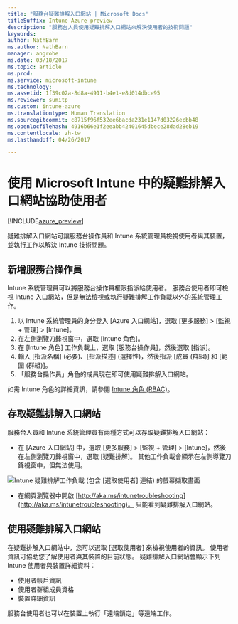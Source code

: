 ```yaml
---
title: "服務台疑難排解入口網站 | Microsoft Docs"
titleSuffix: Intune Azure preview
description: "服務台人員使用疑難排解入口網站來解決使用者的技術問題"
keywords: 
author: NathBarn
ms.author: NathBarn
manager: angrobe
ms.date: 03/18/2017
ms.topic: article
ms.prod: 
ms.service: microsoft-intune
ms.technology: 
ms.assetid: 1f39c02a-8d8a-4911-b4e1-e8d014dbce95
ms.reviewer: sumitp
ms.custom: intune-azure
ms.translationtype: Human Translation
ms.sourcegitcommit: c8715f96f532ee6bacda231e1147d03226ecbb48
ms.openlocfilehash: 4916b66e1f2eeabb42401645dbece28dad28eb19
ms.contentlocale: zh-tw
ms.lasthandoff: 04/26/2017

---
```

# <a name="help-users-with-the-troubleshooting-portal-in-microsoft-intune"></a>使用 Microsoft Intune 中的疑難排解入口網站協助使用者

[!INCLUDE[azure_preview](../includes/azure_preview.md)]

疑難排解入口網站可讓服務台操作員和 Intune 系統管理員檢視使用者與其裝置，並執行工作以解決 Intune 技術問題。

## <a name="add-help-desk-operators"></a>新增服務台操作員
Intune 系統管理員可以將服務台操作員權限指派給使用者。 服務台使用者即可檢視 Intune 入口網站，但是無法檢視或執行疑難排解工作負載以外的系統管理工作。

1. 以 Intune 系統管理員的身分登入 [Azure 入口網站][](https:portal.azure.com)，選取 [更多服務] > [監視 + 管理] > [Intune]。
2. 在左側瀏覽刀鋒視窗中，選取 [Intune 角色]。
3. 在 [Intune 角色] 工作負載上，選取 [服務台操作員]，然後選取 [指派]。
4. 輸入 [指派名稱] (必要)、[指派描述] (選擇性)，然後指派 [成員 (群組)] 和 [範圍 (群組)]。
5. 「服務台操作員」角色的成員現在即可使用疑難排解入口網站。

如需 Intune 角色的詳細資訊，請參閱 [Intune 角色 (RBAC)](https://docs.microsoft.com/intune-azure/access-control/role-based-access-control)。

## <a name="access-the-troubleshooting-portal"></a>存取疑難排解入口網站

服務台人員和 Intune 系統管理員有兩種方式可以存取疑難排解入口網站：
- 在 [Azure 入口網站][](https://portal.azure.com) 中，選取 [更多服務] > [監視 + 管理] > [Intune]，然後在左側瀏覽刀鋒視窗中，選取 [疑難排解]。 其他工作負載會顯示在左側導覽刀鋒視窗中，但無法使用。

![Intune 疑難排解工作負載 (包含 [選取使用者] 連結) 的螢幕擷取畫面](media/help-desk-user.png)
- 在網頁瀏覽器中開啟 [http://aka.ms/intunetroubleshooting](http://aka.ms/intunetroubleshooting)。 只能看到疑難排解入口網站。

## <a name="use-the-troubleshooting-portal"></a>使用疑難排解入口網站

在疑難排解入口網站中，您可以選取 [選取使用者] 來檢視使用者的資訊。 使用者資訊可協助您了解使用者與其裝置的目前狀態。 疑難排解入口網站會顯示下列 Intune 使用者與裝置詳細資料︰
- 使用者帳戶資訊
- 使用者群組成員資格
- 裝置詳細資訊

服務台使用者也可以在裝置上執行「遠端鎖定」等遠端工作。

